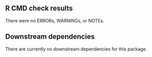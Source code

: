## R CMD check results

There were no ERRORs, WARNINGs, or NOTEs.

## Downstream dependencies

There are currently no downstream dependencies for this package.